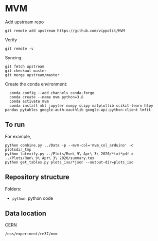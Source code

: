 # MVM

Add upstream repo
```
git remote add upstream https://github.com/vippolit/MVM
```

Verify
```
git remote -v
```


Syncing
```
git fetch upstream
git checkout master
git merge upstream/master
```

Create the conda environment:
```
  conda config --add channels conda-forge
  conda create --name mvm python=3.8
  conda activate mvm
  conda install mkl jupyter numpy scipy matplotlib scikit-learn h5py pandas pytables google-auth-oauthlib google-api-python-client lmfit
```


## To run
For example,
```
python combine.py ../Data -p --mvm-col='mvm_col_arduino' -d plotsdir_tmp
python latexify.py ../Plots/Run\ 9\ Apr\ 3\ 2020/*txt*pdf > ../Plots/Run\ 9\ Apr\ 3\ 2020/summary.tex
python get_tables.py plots_iso/*json --output-dir=plots_iso
```
## Repository structure

Folders:
  * `python`: python code
  
  
## Data location
CERN
```
/eos/experiment/re37/mvm
```
